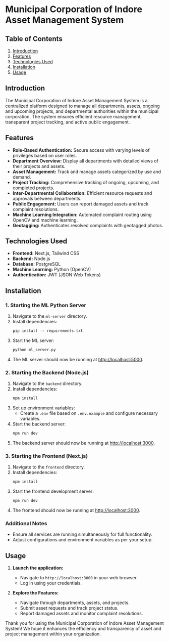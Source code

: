 
# Municipal Corporation of Indore Asset Management System

## Table of Contents

1. [Introduction](#introduction)
2. [Features](#features)
3. [Technologies Used](#technologies-used)
4. [Installation](#installation)
5. [Usage](#usage)

## Introduction

The Municipal Corporation of Indore Asset Management System is a centralized platform designed to manage all departments, assets, ongoing and upcoming projects, and departmental authorities within the municipal corporation. The system ensures efficient resource management, transparent project tracking, and active public engagement.

## Features

- **Role-Based Authentication:** Secure access with varying levels of privileges based on user roles.
- **Department Overview:** Display all departments with detailed views of their projects and assets.
- **Asset Management:** Track and manage assets categorized by use and demand.
- **Project Tracking:** Comprehensive tracking of ongoing, upcoming, and completed projects.
- **Inter-Departmental Collaboration:** Efficient resource requests and approvals between departments.
- **Public Engagement:** Users can report damaged assets and track complaint resolutions.
- **Machine Learning Integration:** Automated complaint routing using OpenCV and machine learning.
- **Geotagging:** Authenticates resolved complaints with geotagged photos.

## Technologies Used

- **Frontend:** Next.js, Tailwind CSS
- **Backend:** Node.js
- **Database:** PostgreSQL
- **Machine Learning:** Python (OpenCV)
- **Authentication:** JWT (JSON Web Tokens)

## Installation


### 1. Starting the ML Python Server

1. Navigate to the `ml-server` directory.
2. Install dependencies:
   ```bash
   pip install -r requirements.txt
   ```
3. Start the ML server:
   ```bash
   python ml_server.py
   ```
4. The ML server should now be running at [http://localhost:5000](http://localhost:5000).

### 2. Starting the Backend (Node.js)

1. Navigate to the `backend` directory.
2. Install dependencies:
   ```bash
   npm install
   ```
3. Set up environment variables:
   - Create a `.env` file based on `.env.example` and configure necessary variables.
4. Start the backend server:
   ```bash
   npm run dev
   ```
5. The backend server should now be running at [http://localhost:3000](http://localhost:3000).

### 3. Starting the Frontend (Next.js)

1. Navigate to the `frontend` directory.
2. Install dependencies:
   ```bash
   npm install
   ```
3. Start the frontend development server:
   ```bash
   npm run dev
   ```
4. The frontend should now be running at [http://localhost:3000](http://localhost:3000).

### Additional Notes

- Ensure all services are running simultaneously for full functionality.
- Adjust configurations and environment variables as per your setup.


## Usage

1. **Launch the application:**
   - Navigate to `http://localhost:3000` in your web browser.
   - Log in using your credentials.

2. **Explore the Features:**
   - Navigate through departments, assets, and projects.
   - Submit asset requests and track project status.
   - Report damaged assets and monitor complaint resolutions.


Thank you for using the Municipal Corporation of Indore Asset Management System! We hope it enhances the efficiency and transparency of asset and project management within your organization.
